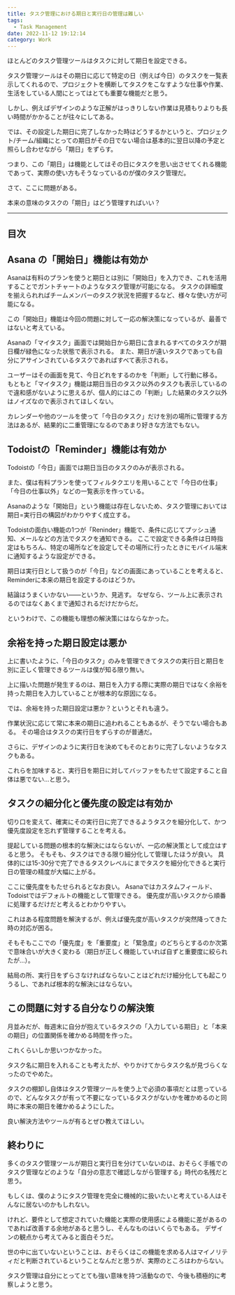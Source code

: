 ```yaml
---
title: タスク管理における期日と実行日の管理は難しい
tags:
  - Task Management
date: 2022-11-12 19:12:14
category: Work
---
```


ほとんどのタスク管理ツールはタスクに対して期日を設定できる。

タスク管理ツールはその期日に応じて特定の日（例えば今日）のタスクを一覧表示してくれるので、プロジェクトを横断してタスクをこなすような仕事や作業、生活をしている人間にとってはとても重要な機能だと思う。

しかし、例えばデザインのような正解がはっきりしない作業は見積もりよりも長い時間がかかることが往々にしてある。

では、その設定した期日に完了しなかった時はどうするかというと、プロジェクト/チーム/組織にとっての期日がその日でない場合は基本的に翌日以降の予定と照らし合わせながら「期日」をずらす。

つまり、この「期日」は機能としてはその日にタスクを思い出させてくれる機能であって、実際の使い方もそうなっているのが僕のタスク管理だ。

さて、ここに問題がある。

本来の意味のタスクの「期日」はどう管理すればいい？

<!-- more -->

---

## 目次

<!-- toc -->

## Asana の「開始日」機能は有効か

Asanaは有料のプランを使うと期日とは別に「開始日」を入力でき、これを活用することでガントチャートのようなタスク管理が可能になる。
タスクの詳細度を揃えられればチームメンバーのタスク状況を把握するなど、様々な使い方が可能になる。

この「開始日」機能は今回の問題に対して一応の解決策になっているが、最善ではないと考えている。

Asanaの「マイタスク」画面では開始日から期日に含まれるすべてのタスクが期日欄が緑色になった状態で表示される。
また、期日が遠いタスクであっても自分にアサインされているタスクであればすべて表示される。

ユーザーはその画面を見て、今日どれをするのかを「判断」して行動に移る。
もともと「マイタスク」機能は期日当日のタスク以外のタスクも表示しているので違和感がないように思えるが、個人的にはこの「判断」した結果のタスク以外はノイズなので表示されてほしくない。

カレンダーや他のツールを使って「今日のタスク」だけを別の場所に管理する方法はあるが、結果的に二重管理になるのであまり好きな方法でもない。

## Todoistの「Reminder」機能は有効か

Todoistの「今日」画面では期日当日のタスクのみが表示される。

また、僕は有料プランを使ってフィルタクエリを用いることで「今日の仕事」「今日の仕事以外」などの一覧表示を作っている。

Asanaのような「開始日」という機能は存在しないため、タスク管理においては期日=実行日の構図がわかりやすく成立する。

Todoistの面白い機能の1つが「Reninder」機能で、条件に応じてプッシュ通知、メールなどの方法でタスクを通知できる。
ここで設定できる条件は日時指定はもちろん、特定の場所などを設定してその場所に行ったときにモバイル端末に通知するような設定ができる。

期日は実行日として扱うのが「今日」などの画面にあっていることを考えると、Reminderに本来の期日を設定するのはどうか。

結論はうまくいかない――というか、見逃す。
なぜなら、ツール上に表示されるのではなくあくまで通知されるだけだからだ。

というわけで、この機能も理想の解決策にはならなかった。

## 余裕を持った期日設定は悪か

上に書いたように、「今日のタスク」のみを管理できてタスクの実行日と期日を別に正しく管理できるツールは僕が知る限り無い。

上に描いた問題が発生するのは、期日を入力する際に実際の期日ではなく余裕を持った期日を入力していることが根本的な原因になる。

では、余裕を持った期日設定は悪か？というとそれも違う。

作業状況に応じて常に本来の期日に追われることもあるが、そうでない場合もある。
その場合はタスクの実行日をずらすのが普通だ。

さらに、デザインのように実行日を決めてもそのとおりに完了しないようなタスクもある。

これらを加味すると、実行日を期日に対してバッファをもたせて設定すること自体は悪でない…と思う。

## タスクの細分化と優先度の設定は有効か

切り口を変えて、確実にその実行日に完了できるようタスクを細分化して、かつ優先度設定を忘れず管理することを考える。

提起している問題の根本的な解決にはならないが、一応の解決策として成立はすると思う。
そもそも、タスクはできる限り細分化して管理したほうが良い。
具体的には15-30分で完了できるタスクレベルにまでタスクを細分化できると実行日の管理の精度が大幅に上がる。

ここに優先度をもたせられるとなお良い。
Asanaではカスタムフィールド、Todoistではデフォルトの機能として管理できる。
優先度が高いタスクから順番に処理するだけだと考えるとわかりやすい。

これはある程度問題を解決するが、例えば優先度が高いタスクが突然降ってきた時の対応が困る。

そもそもここでの「優先度」を「重要度」と「緊急度」のどちらとするのか次第で意味合いが大きく変わる（期日が正しく機能していれば自ずと重要度に絞られたが…）。

結局の所、実行日をずらさなければならないことはどれだけ細分化しても起こりうるし、であれば根本的な解決にはならない。

## この問題に対する自分なりの解決策

月並みだが、毎週末に自分が抱えているタスクの「入力している期日」と「本来の期日」の位置関係を確かめる時間を作った。

これくらいしか思いつかなかった。

タスク名に期日を入れることも考えたが、やりかけてからタスク名が見づらくなったのでやめた。

タスクの棚卸し自体はタスク管理ツールを使う上で必須の事項だとは思っているので、どんなタスクが有って不要になっているタスクがないかを確かめるのと同時に本来の期日を確かめるようにした。

良い解決方法やツールが有るとぜひ教えてほしい。

## 終わりに

多くのタスク管理ツールが期日と実行日を分けていないのは、おそらく手帳でのタスク管理などのような「自分の意志で確認しながら管理する」時代の名残だと思う。

もしくは、僕のようにタスク管理を完全に機械的に扱いたいと考えている人はそんなに居ないのかもしれない。

けれど、要件として想定されていた機能と実際の使用感による機能に差があるのであれば改善する余地があると思うし、そんなものはいくらでもある。
デザインの観点から考えてみると面白そうだ。

世の中に出ていないということは、おそらくはこの機能を求める人はマイノリティだと判断されているということなんだと思うが、実際のところはわからない。

タスク管理は自分にとってとても強い意味を持つ活動なので、今後も積極的に考察しようと思う。
